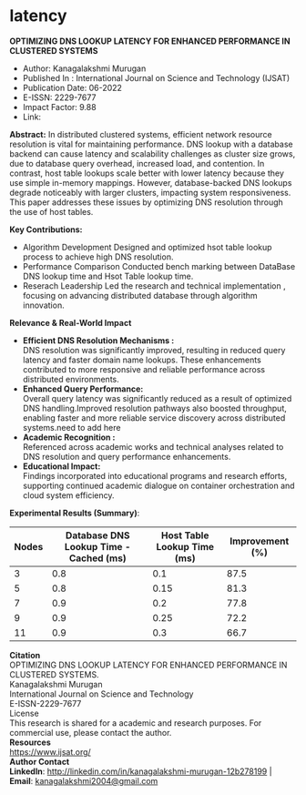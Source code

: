 # latency

**OPTIMIZING DNS LOOKUP LATENCY FOR ENHANCED PERFORMANCE IN CLUSTERED SYSTEMS**
* Author: Kanagalakshmi Murugan
* Published In : International Journal on Science and Technology (IJSAT)
* Publication Date: 06-2022
* E-ISSN: 2229-7677
* Impact Factor: 9.88
* Link:

**Abstract:**
In distributed clustered systems, efficient network resource resolution is vital for maintaining performance. DNS lookup with a database backend can cause latency and scalability challenges as cluster size grows, due to database query overhead, increased load, and contention. In contrast, host table lookups scale better with lower latency because they use simple in-memory mappings. However, database-backed DNS lookups degrade noticeably with larger clusters, impacting system responsiveness. This paper addresses these issues by optimizing DNS resolution through the use of host tables.

**Key Contributions:**
* Algorithm Development
  Designed and optimized hsot table lookup process to achieve high DNS resolution.
* Performance Comparison
  Conducted bench marking between DataBase DNS lookup time and Hsot Table lookup time.
* Reserach Leadership
  Led the research and technical implementation , focusing on advancing distributed database through algorithm innovation.

**Relevance & Real-World Impact**

* **Efficient DNS Resolution Mechanisms :**\
    DNS resolution was significantly improved, resulting in reduced query latency and faster domain name lookups. These enhancements contributed to more responsive and reliable performance across distributed environments.
* **Enhanced Query Performance:** \
    Overall query latency was significantly reduced as a result of optimized DNS handling.Improved resolution pathways also boosted throughput, enabling faster and more reliable service discovery across distributed systems.need to add here
* **Academic Recognition :** \
    Referenced across academic works and technical analyses related to DNS resolution and query performance enhancements.
* **Educational Impact:** \
    Findings incorporated into educational programs and research efforts, supporting continued academic dialogue on container orchestration and cloud system efficiency.

**Experimental Results (Summary)**:

  | Nodes | Database DNS Lookup Time - Cached (ms) | Host Table Lookup Time (ms) | Improvement (%) |
  |-------|----------------------------------------| ----------------------------| ----------------|
  | 3     | 0.8                                    | 0.1                         | 87.5            |
  | 5     | 0.8                                    | 0.15                        | 81.3            |
  | 7     | 0.9                                    | 0.2                         | 77.8            |
  | 9     | 0.9                                    | 0.25                        | 72.2            |
  | 11    | 0.9                                    | 0.3                         | 66.7            |

**Citation** \
OPTIMIZING DNS LOOKUP LATENCY FOR ENHANCED PERFORMANCE IN CLUSTERED SYSTEMS. \
Kanagalakshmi Murugan \
International Journal on Science and Technology \
E-ISSN-2229-7677 \
License \
This research is shared for a academic and research purposes. For commercial use, please contact the author.\
**Resources** \
https://www.ijsat.org/ \
**Author Contact** \
**LinkedIn**: http://linkedin.com/in/kanagalakshmi-murugan-12b278199 | **Email**: kanagalakshmi2004@gmail.com
